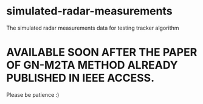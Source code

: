 # simulated-radar-measurements
The simulated radar measurements data for testing tracker algorithm

# AVAILABLE SOON AFTER THE PAPER OF GN-M2TA METHOD ALREADY PUBLISHED IN IEEE ACCESS.

Please be patience :)
